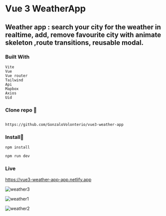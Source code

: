 # Vue 3 WeatherApp

## Weather app : search your city for the weather in realtime, add, remove favourite city with animate skeleton ,route transitions, reusable modal.

 ### Built With

```
Vite
Vue
Vue router
Tailwind
Api
Mapbox
Axios
Uid

```

### Clone repo 🔧

```

https://github.com/GonzaloVolonterio/vue3-weather-app

```

### Install🔧

```
npm install

npm run dev
```

### Live

https://vue3-weather-app-app.netlify.app

![weather3](https://github.com/GonzaloVolonterio/vue3-weather-app/assets/64506662/19d32831-7d23-451e-827c-5591ec83aa49)

![weather1](https://github.com/GonzaloVolonterio/vue3-weather-app/assets/64506662/b7d8cf35-717e-42ff-8387-edf033981e83)

![weather2](https://github.com/GonzaloVolonterio/vue3-weather-app/assets/64506662/570fc201-e0cf-402d-88d6-1c3d1b84e78a)




